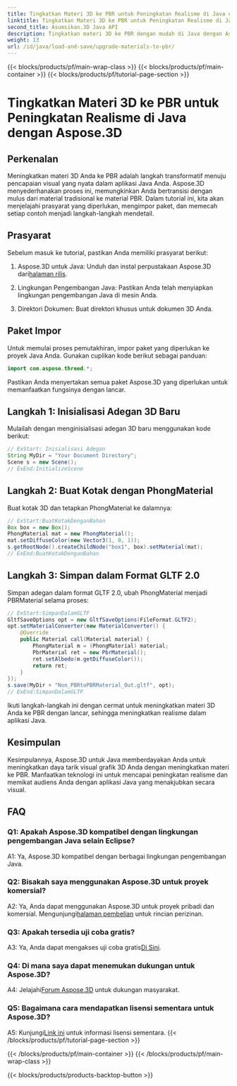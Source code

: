 ```yaml
---
title: Tingkatkan Materi 3D ke PBR untuk Peningkatan Realisme di Java dengan Aspose.3D
linktitle: Tingkatkan Materi 3D ke PBR untuk Peningkatan Realisme di Java dengan Aspose.3D
second_title: Asumsikan.3D Java API
description: Tingkatkan materi 3D ke PBR dengan mudah di Java dengan Aspose.3D. Raih realisme yang ditingkatkan untuk visual yang menawan.
weight: 13
url: /id/java/load-and-save/upgrade-materials-to-pbr/
---
```


{{< blocks/products/pf/main-wrap-class >}}
{{< blocks/products/pf/main-container >}}
{{< blocks/products/pf/tutorial-page-section >}}

# Tingkatkan Materi 3D ke PBR untuk Peningkatan Realisme di Java dengan Aspose.3D

## Perkenalan

Meningkatkan materi 3D Anda ke PBR adalah langkah transformatif menuju pencapaian visual yang nyata dalam aplikasi Java Anda. Aspose.3D menyederhanakan proses ini, memungkinkan Anda bertransisi dengan mulus dari material tradisional ke material PBR. Dalam tutorial ini, kita akan menjelajahi prasyarat yang diperlukan, mengimpor paket, dan memecah setiap contoh menjadi langkah-langkah mendetail.

## Prasyarat

Sebelum masuk ke tutorial, pastikan Anda memiliki prasyarat berikut:

1.  Aspose.3D untuk Java: Unduh dan instal perpustakaan Aspose.3D dari[halaman rilis](https://releases.aspose.com/3d/java/).

2. Lingkungan Pengembangan Java: Pastikan Anda telah menyiapkan lingkungan pengembangan Java di mesin Anda.

3. Direktori Dokumen: Buat direktori khusus untuk dokumen 3D Anda.

## Paket Impor

Untuk memulai proses pemutakhiran, impor paket yang diperlukan ke proyek Java Anda. Gunakan cuplikan kode berikut sebagai panduan:

```java
import com.aspose.threed.*;
```

Pastikan Anda menyertakan semua paket Aspose.3D yang diperlukan untuk memanfaatkan fungsinya dengan lancar.

## Langkah 1: Inisialisasi Adegan 3D Baru

Mulailah dengan menginisialisasi adegan 3D baru menggunakan kode berikut:

```java
// ExStart: Inisialisasi Adegan
String MyDir = "Your Document Directory";
Scene s = new Scene();
// ExEnd:InitializeScene
```

## Langkah 2: Buat Kotak dengan PhongMaterial

Buat kotak 3D dan tetapkan PhongMaterial ke dalamnya:

```java
// ExStart:BuatKotakDenganBahan
Box box = new Box();
PhongMaterial mat = new PhongMaterial();
mat.setDiffuseColor(new Vector3(1, 0, 1));
s.getRootNode().createChildNode("box1", box).setMaterial(mat);
// ExEnd:BuatKotakDenganBahan
```

## Langkah 3: Simpan dalam Format GLTF 2.0

Simpan adegan dalam format GLTF 2.0, ubah PhongMaterial menjadi PBRMaterial selama proses:

```java
// ExStart:SimpanDalamGLTF
GltfSaveOptions opt = new GltfSaveOptions(FileFormat.GLTF2);
opt.setMaterialConverter(new MaterialConverter() {
    @Override
    public Material call(Material material) {
        PhongMaterial m = (PhongMaterial) material;
        PbrMaterial ret = new PbrMaterial();
        ret.setAlbedo(m.getDiffuseColor());
        return ret;
    }
});
s.save(MyDir + "Non_PBRtoPBRMaterial_Out.gltf", opt);
// ExEnd:SimpanDalamGLTF
```

Ikuti langkah-langkah ini dengan cermat untuk meningkatkan materi 3D Anda ke PBR dengan lancar, sehingga meningkatkan realisme dalam aplikasi Java.

## Kesimpulan

Kesimpulannya, Aspose.3D untuk Java memberdayakan Anda untuk meningkatkan daya tarik visual grafik 3D Anda dengan meningkatkan materi ke PBR. Manfaatkan teknologi ini untuk mencapai peningkatan realisme dan memikat audiens Anda dengan aplikasi Java yang menakjubkan secara visual.

## FAQ

### Q1: Apakah Aspose.3D kompatibel dengan lingkungan pengembangan Java selain Eclipse?

A1: Ya, Aspose.3D kompatibel dengan berbagai lingkungan pengembangan Java.

### Q2: Bisakah saya menggunakan Aspose.3D untuk proyek komersial?

 A2: Ya, Anda dapat menggunakan Aspose.3D untuk proyek pribadi dan komersial. Mengunjungi[halaman pembelian](https://purchase.aspose.com/buy) untuk rincian perizinan.

### Q3: Apakah tersedia uji coba gratis?

A3: Ya, Anda dapat mengakses uji coba gratis[Di Sini](https://releases.aspose.com/).

### Q4: Di mana saya dapat menemukan dukungan untuk Aspose.3D?

 A4: Jelajahi[Forum Aspose.3D](https://forum.aspose.com/c/3d/18) untuk dukungan masyarakat.

### Q5: Bagaimana cara mendapatkan lisensi sementara untuk Aspose.3D?

 A5: Kunjungi[Link ini](https://purchase.aspose.com/temporary-license/) untuk informasi lisensi sementara.
{{< /blocks/products/pf/tutorial-page-section >}}

{{< /blocks/products/pf/main-container >}}
{{< /blocks/products/pf/main-wrap-class >}}

{{< blocks/products/products-backtop-button >}}

